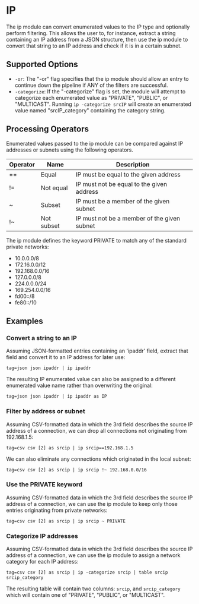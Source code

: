 # IP

The ip module can convert enumerated values to the IP type and optionally perform filtering. This allows the user to, for instance, extract a string containing an IP address from a JSON structure, then use the ip module to convert that string to an IP address and check if it is in a certain subnet.

## Supported Options

* `-or`: The "-or" flag specifies that the ip module should allow an entry to continue down the pipeline if ANY of the filters are successful.
* `-categorize`: If the "-categorize" flag is set, the module will attempt to categorize each enumerated value as "PRIVATE", "PUBLIC", or "MULTICAST". Running `ip -categorize srcIP` will create an enumerated value named "srcIP_category" containing the category string.

## Processing Operators

Enumerated values passed to the ip module can be compared against IP addresses or subnets using the following operators.

| Operator | Name | Description |
|----------|------|-------------|
| == | Equal | IP must be equal to the given address
| != | Not equal | IP must not be equal to the given address
| ~ | Subset | IP must be a member of the given subnet
| !~ | Not subset | IP must not be a member of the given subnet

The ip module defines the keyword PRIVATE to match any of the standard private networks:

* 10.0.0.0/8
* 172.16.0.0/12
* 192.168.0.0/16
* 127.0.0.0/8
* 224.0.0.0/24
* 169.254.0.0/16
* fd00::/8
* fe80::/10

## Examples

### Convert a string to an IP

Assuming JSON-formatted entries containing an 'ipaddr' field, extract that field and convert it to an IP address for later use:

```
tag=json json ipaddr | ip ipaddr
```

The resulting IP enumerated value can also be assigned to a different enumerated value name rather than overwriting the original:

```
tag=json json ipaddr | ip ipaddr as IP
```

### Filter by address or subnet

Assuming CSV-formatted data in which the 3rd field describes the source IP address of a connection, we can drop all connections not originating from 192.168.1.5:

```
tag=csv csv [2] as srcip | ip srcip==192.168.1.5
```

We can also eliminate any connections which originated in the local subnet:

```
tag=csv csv [2] as srcip | ip srcip !~ 192.168.0.0/16
```

### Use the PRIVATE keyword

Assuming CSV-formatted data in which the 3rd field describes the source IP address of a connection, we can use the ip module to keep only those entries originating from private networks:

```
tag=csv csv [2] as srcip | ip srcip ~ PRIVATE
```

### Categorize IP addresses

Assuming CSV-formatted data in which the 3rd field describes the source IP address of a connection, we can use the ip module to assign a network category for each IP address:

```
tag=csv csv [2] as srcip | ip -categorize srcip | table srcip srcip_category
```

The resulting table will contain two columns: `srcip`, and `srcip_category` which will contain one of "PRIVATE", "PUBLIC", or "MULTICAST".